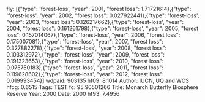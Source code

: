 fly: [{"type": 'forest-loss', "year": 2001, "forest loss": 1.71721614},{"type": 'forest-loss', "year": 2002, "forest loss": 0.027922441},{"type": 'forest-loss', "year": 2003, "forest loss": 0.126217662},{"type": 'forest-loss', "year": 2004, "forest loss": 0.161261798},{"type": 'forest-loss', "year": 2005, "forest loss": 0.157014067},{"type": 'forest-loss', "year": 2006, "forest loss": 0.175007081},{"type": 'forest-loss', "year": 2007, "forest loss": 0.327882278},{"type": 'forest-loss', "year": 2008, "forest loss": 0.103312972},{"type": 'forest-loss', "year": 2009, "forest loss": 0.191323653},{"type": 'forest-loss', "year": 2010, "forest loss": 0.075750183},{"type": 'forest-loss', "year": 2011, "forest loss": 0.119628602},{"type": 'forest-loss', "year": 2012, "forest loss": 0.019993454}]
wdpaid: 903135
hf09: 8.1014
Author: IUCN, UQ and WCS
hfcg: 0.6515
Tags: TEST
fc: 95.90501266
Title: Monarch Butterfly Biosphere Reserve
Year: 2000
Date: 2000
hf93: 7.4956
